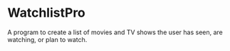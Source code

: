 WatchlistPro
============

A program to create a list of movies and TV shows the user has seen, are watching, or plan to watch.
